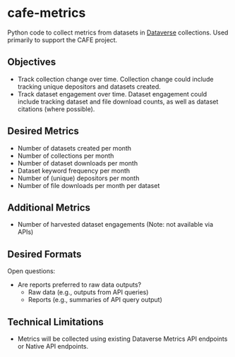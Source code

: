 # cafe-metrics
Python code to collect metrics from datasets in [Dataverse](https://dataverse.org/) collections. Used primarily to support the CAFE project.

## Objectives
- Track collection change over time. Collection change could include tracking unique depositors and datasets created. 
- Track dataset engagement over time. Dataset engagement could include tracking dataset and file download counts, as well as dataset citations (where possible). 

## Desired Metrics
- Number of datasets created per month
- Number of collections per month
- Number of dataset downloads per month
- Dataset keyword frequency per month
- Number of (unique) depositors per month
- Number of file downloads per month per dataset

## Additional Metrics
- Number of harvested dataset engagements (Note: not available via APIs)

## Desired Formats
Open questions:
- Are reports preferred to raw data outputs?
    - Raw data (e.g., outputs from API queries)
    - Reports (e.g., summaries of API query output)
## Technical Limitations
- Metrics will be collected using existing Dataverse Metrics API endpoints or Native API endpoints.
